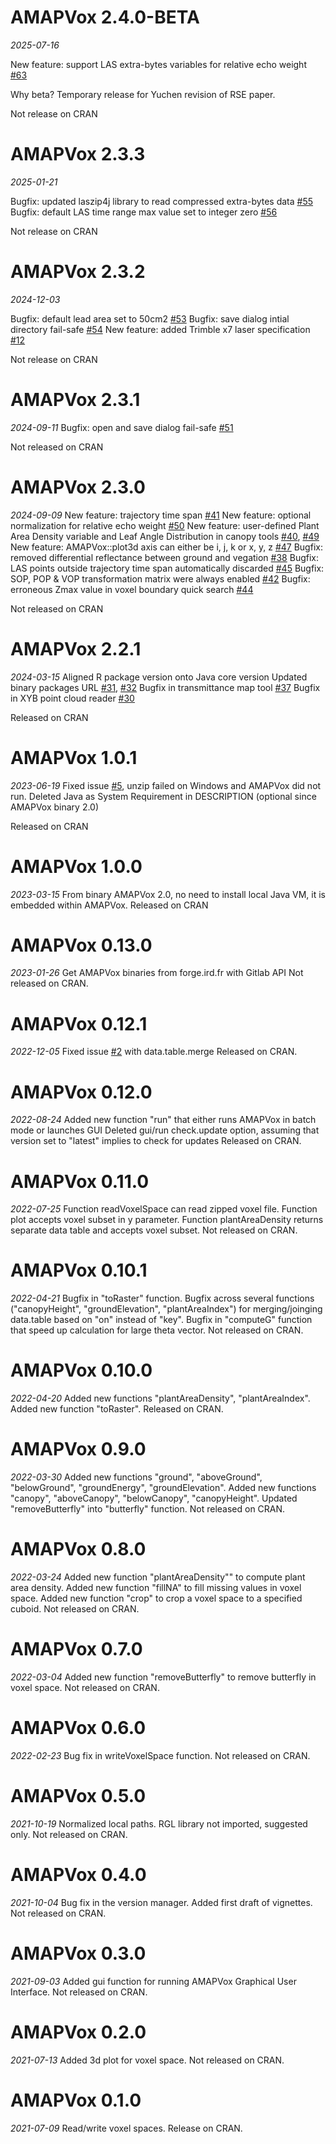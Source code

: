 # AMAPVox 2.4.0-BETA

*2025-07-16*

New feature: support LAS extra-bytes variables for relative echo weight [#63](https://forge.ird.fr/amap/amapvox/AMAPVox/-/issues/63)

Why beta? Temporary release for Yuchen revision of RSE paper.

Not release on CRAN

# AMAPVox 2.3.3

*2025-01-21*

Bugfix: updated laszip4j library to read compressed extra-bytes data [#55](https://forge.ird.fr/amap/amapvox/AMAPVox/-/issues/55)
Bugfix: default LAS time range max value set to integer zero [#56](https://forge.ird.fr/amap/amapvox/AMAPVox/-/issues/56)

Not release on CRAN

# AMAPVox 2.3.2

*2024-12-03*

Bugfix: default lead area set to 50cm2 [#53](https://forge.ird.fr/amap/amapvox/AMAPVox/-/issues/53)
Bugfix: save dialog intial directory fail-safe [#54](https://forge.ird.fr/amap/amapvox/AMAPVox/-/issues/54)
New feature: added Trimble x7 laser specification [#12](https://forge.ird.fr/amap/amapvox/AMAPVox/-/issues/120)

Not release on CRAN

# AMAPVox 2.3.1

*2024-09-11*
Bugfix: open and save dialog fail-safe [#51](https://forge.ird.fr/amap/amapvox/AMAPVox/-/issues/51)

Not released on CRAN

# AMAPVox 2.3.0

*2024-09-09*
New feature: trajectory time span [#41](https://forge.ird.fr/amap/amapvox/AMAPVox/-/issues/41)
New feature: optional normalization for relative echo weight [#50](https://forge.ird.fr/amap/amapvox/AMAPVox/-/issues/50)
New feature: user-defined Plant Area Density variable and Leaf Angle Distribution in canopy tools [#40](https://forge.ird.fr/amap/amapvox/AMAPVox/-/issues/40), [#49](https://forge.ird.fr/amap/amapvox/AMAPVox/-/issues/49)
New feature: AMAPVox::plot3d axis can either be i, j, k or x, y, z [#47](https://forge.ird.fr/amap/amapvox/AMAPVox/-/issues/47)
Bugfix: removed differential reflectance between ground and vegation [#38](https://forge.ird.fr/amap/amapvox/AMAPVox/-/issues/38)
Bugfix: LAS points outside trajectory time span automatically discarded [#45](https://forge.ird.fr/amap/amapvox/AMAPVox/-/issues/45)
Bugfix: SOP, POP & VOP transformation matrix were always enabled [#42](https://forge.ird.fr/amap/amapvox/AMAPVox/-/issues/42)
Bugfix: erroneous Zmax value in voxel boundary quick search [#44](https://forge.ird.fr/amap/amapvox/AMAPVox/-/issues/44)

Not released on CRAN

# AMAPVox 2.2.1

*2024-03-15*
Aligned R package version onto Java core version
Updated binary packages URL [#31](https://forge.ird.fr/amap/amapvox/AMAPVox/-/issues/31), [#32](https://forge.ird.fr/amap/amapvox/AMAPVox/-/issues/32)
Bugfix in transmittance map tool [#37](https://forge.ird.fr/amap/amapvox/AMAPVox/-/issues/37)
Bugfix in XYB point cloud reader [#30](https://forge.ird.fr/amap/amapvox/AMAPVox/-/issues/30)

Released on CRAN

# AMAPVox 1.0.1

*2023-06-19*
Fixed issue [#5](https://forge.ird.fr/amap/amapvox/AMAPVox/-/issues/5), unzip failed on Windows and AMAPVox did not run.
Deleted Java as System Requirement in DESCRIPTION (optional since AMAPVox binary 2.0)

Released on CRAN

# AMAPVox 1.0.0

*2023-03-15*
From binary AMAPVox 2.0, no need to install local Java VM, it is embedded within AMAPVox.
Released on CRAN

# AMAPVox 0.13.0

*2023-01-26*
Get AMAPVox binaries from forge.ird.fr with Gitlab API
Not released on CRAN.

# AMAPVox 0.12.1

*2022-12-05*
Fixed issue [#2](https://forge.ird.fr/amap/amapvox/AMAPVox/-/issues/2) with data.table.merge
Released on CRAN.

# AMAPVox 0.12.0

*2022-08-24*
Added new function "run" that either runs AMAPVox in batch mode or launches GUI
Deleted gui/run check.update option, assuming that version set to "latest" implies to check for updates
Released on CRAN.

# AMAPVox 0.11.0

*2022-07-25*
Function readVoxelSpace can read zipped voxel file.
Function plot accepts voxel subset in y parameter.
Function plantAreaDensity returns separate data table and accepts voxel subset. 
Not released on CRAN.

# AMAPVox 0.10.1

*2022-04-21*
Bugfix in "toRaster" function.
Bugfix across several functions ("canopyHeight", "groundElevation", "plantAreaIndex") for merging/joinging data.table based on "on" instead of "key".
Bugfix in "computeG" function that speed up calculation for large theta vector.
Not released on CRAN.


# AMAPVox 0.10.0

*2022-04-20*
Added new functions "plantAreaDensity", "plantAreaIndex".
Added new function "toRaster".
Released on CRAN.

# AMAPVox 0.9.0

*2022-03-30*
Added new functions "ground", "aboveGround", "belowGround", "groundEnergy", "groundElevation".
Added new functions "canopy", "aboveCanopy", "belowCanopy", "canopyHeight".
Updated "removeButterfly" into "butterfly" function.
Not released on CRAN.

# AMAPVox 0.8.0

*2022-03-24*
Added new function "plantAreaDensity"" to compute plant area density.
Added new function "fillNA" to fill missing values in voxel space.
Added new function "crop" to crop a voxel space to a specified cuboid.
Not released on CRAN.

# AMAPVox 0.7.0

*2022-03-04*
Added new function "removeButterfly" to remove butterfly in voxel space.
Not released on CRAN.

# AMAPVox 0.6.0

*2022-02-23*
Bug fix in writeVoxelSpace function.
Not released on CRAN.

# AMAPVox 0.5.0

*2021-10-19*
Normalized local paths.
RGL library not imported, suggested only.
Not released on CRAN.

# AMAPVox 0.4.0

*2021-10-04*
Bug fix in the version manager. 
Added first draft of vignettes.
Not released on CRAN.

# AMAPVox 0.3.0

*2021-09-03*
Added gui function for running AMAPVox Graphical User Interface.
Not released on CRAN.

# AMAPVox 0.2.0

*2021-07-13*
Added 3d plot for voxel space.
Not released on CRAN.

# AMAPVox 0.1.0

*2021-07-09*
Read/write voxel spaces.
Release on CRAN.
